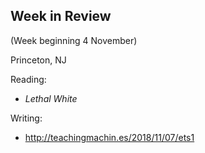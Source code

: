 ## Week in Review
(Week beginning 4 November)

Princeton, NJ

Reading:
* _Lethal White_

Writing:
* http://teachingmachin.es/2018/11/07/ets1

